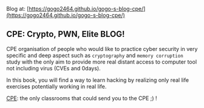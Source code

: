 Blog at: [https://gogo2464.github.io/gogo-s-blog-cpe/](https://gogo2464.github.io/gogo-s-blog-cpe/)

## CPE: Crypto, PWN, Elite BLOG!

CPE organisation of people who would like to practice cyber security in very specific and deep aspect such as `cryptography` and `memory corruption` study with the only aim to provide more real distant access to computer tool not including virus (CVEs and 0days).

In this book, you will find a way to learn hacking by realizing only real life exercises potentially working in real life.


[CPE](https://gogo2464.github.io/gogo-s-blog-cpe/): the only classrooms that could send you to the CPE ;) !
